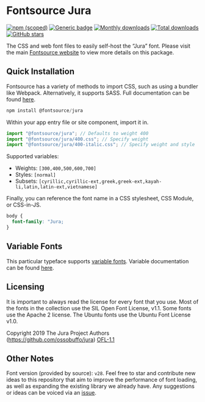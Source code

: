 # Fontsource Jura

[![npm (scoped)](https://img.shields.io/npm/v/@fontsource/jura?color=brightgreen)](https://www.npmjs.com/package/@fontsource/jura) [![Generic badge](https://img.shields.io/badge/fontsource-passing-brightgreen)](https://github.com/fontsource/fontsource) [![Monthly downloads](https://badgen.net/npm/dm/@fontsource/jura)](https://github.com/fontsource/fontsource) [![Total downloads](https://badgen.net/npm/dt/@fontsource/jura)](https://github.com/fontsource/fontsource) [![GitHub stars](https://img.shields.io/github/stars/fontsource/fontsource.svg?style=social&label=Star)](https://github.com/fontsource/fontsource/stargazers)

The CSS and web font files to easily self-host the “Jura” font. Please visit the main [Fontsource website](https://fontsource.org/fonts/jura) to view more details on this package.

## Quick Installation

Fontsource has a variety of methods to import CSS, such as using a bundler like Webpack. Alternatively, it supports SASS. Full documentation can be found [here](https://beta.fontsource.org/docs/getting-started/introduction).

```javascript
npm install @fontsource/jura
```

Within your app entry file or site component, import it in.

```javascript
import "@fontsource/jura"; // Defaults to weight 400
import "@fontsource/jura/400.css"; // Specify weight
import "@fontsource/jura/400-italic.css"; // Specify weight and style

```

Supported variables:
- Weights: `[300,400,500,600,700]`
- Styles: `[normal]`
- Subsets: `[cyrillic,cyrillic-ext,greek,greek-ext,kayah-li,latin,latin-ext,vietnamese]`

Finally, you can reference the font name in a CSS stylesheet, CSS Module, or CSS-in-JS.

```css
body {
  font-family: "Jura;
}
```

## Variable Fonts

This particular typeface supports [variable fonts](https://developer.mozilla.org/en-US/docs/Web/CSS/CSS_Fonts/Variable_Fonts_Guide).
Variable documentation can be found [here](https://fontsource.org/docs/variable-fonts).

## Licensing
It is important to always read the license for every font that you use.
Most of the fonts in the collection use the SIL Open Font License, v1.1. Some fonts use the Apache 2 license. The Ubuntu fonts use the Ubuntu Font License v1.0.

Copyright 2019 The Jura Project Authors (https://github.com/ossobuffo/jura)
[OFL-1.1](http://scripts.sil.org/OFL)

## Other Notes
Font version (provided by source): `v28`.
Feel free to star and contribute new ideas to this repository that aim to improve the performance of font loading, as well as expanding the existing library we already have. Any suggestions or ideas can be voiced via an [issue](https://github.com/fontsource/fontsource/issues).